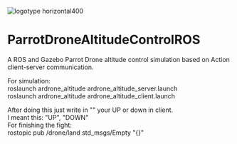 ![logotype horizontal400](https://user-images.githubusercontent.com/40801473/42411858-8d72c596-81fb-11e8-93ab-b9fa5b0774db.png)

# ParrotDroneAltitudeControlROS
A ROS and Gazebo Parrot Drone altitude control simulation based on Action client-server communication.

For simulation:\
	roslaunch ardrone_altitude ardrone_altitude_server.launch\
	roslaunch ardrone_altitude ardrone_altitude_client.launch

After doing this just write in "" your UP or down in client.\
I meant this: "UP", "DOWN"\
For finishing the fight:\
	rostopic pub /drone/land std_msgs/Empty "{}"
